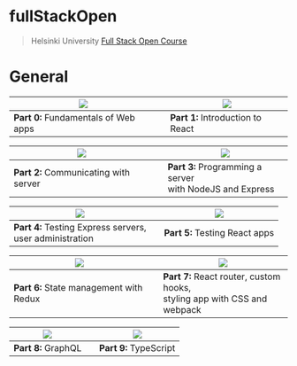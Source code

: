 # fullStackOpen

>Helsinki University [Full Stack Open Course](https://fullstackopen.com/en/)
 
# General

| [![](https://i.ibb.co/dMMLBC3/part0-new.jpg)](https://github.com/EGRrqq/fullStackOpen/tree/main/part0) |     | [![](https://i.ibb.co/GFMG4qC/part1.jpg)](https://github.com/EGRrqq/fullStackOpen/tree/main/part1) |      
|--------------------------------------------------------------------------------------------------|-----|--------------------------------------------------------------------------------------------------|      
| **Part 0:** Fundamentals of Web apps                                                                 |     | **Part 1:** Introduction to React                                                                    | 

| [![](https://i.ibb.co/wg9frB3/part2-new2.jpg)](https://github.com/EGRrqq/fullStackOpen/tree/main/part2) |     | [![](https://i.ibb.co/NYKwY7L/part3-new.jpg)](https://github.com/EGRrqq/fullStackOpen_part3) |      
|--------------------------------------------------------------------------------------------------|-----|--------------------------------------------------------------------------------------------------|  
| **Part 2:** Communicating with server                                                                |     | **Part 3:** Programming a server <br/>with NodeJS and Express                                        | 

| [![](https://i.ibb.co/WxnkQMK/part4.jpg)](https://github.com/EGRrqq/fullStackOpen/tree/main/part4) |     | [![](https://i.ibb.co/y48xPFT/part5.jpg)](https://github.com/EGRrqq/fullStackOpen/tree/main/part5) |      
|----------------------------------------------------------------------------------------------------|-----|------------------------------------------------------------------------------------------|  
| **Part 4:** Testing Express servers, <br/>user administration                                      |     | **Part 5:** Testing React apps                                                           |

| [![](https://i.ibb.co/TgK0Bfv/part6.jpg)](https://github.com/EGRrqq/fullStackOpen/tree/main/part6) |     | [![](https://i.ibb.co/SnVP2KV/part7.jpg)](https://github.com/EGRrqq/fullStackOpen/tree/main/part7) |      
|----------------------------------------------------------------------------------------------------|-----|----------------------------------------------------------------------------------------------------|  
| **Part 6:** State management with Redux                                                            |     | **Part 7:** React router, custom hooks, <br/>styling app with CSS and webpack                      |

| [![](https://i.ibb.co/q1DyvsN/part8.jpg)](https://github.com/EGRrqq/fullStackOpen/tree/main/part8) |     | [![](https://i.ibb.co/t2G882c/part9.jpg)](https://github.com/EGRrqq/fullStackOpen/tree/main/part9) |      
|----------------------------------------------------------------------------------------------------|-----|----------------------------------------------------------------------------------------------------|  
| **Part 8:** GraphQL                                                           |     | **Part 9:** TypeScript                  |